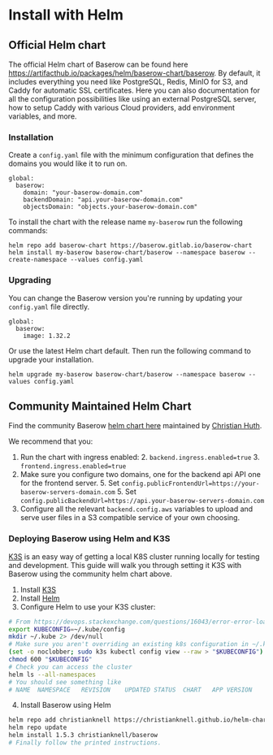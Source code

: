 # Install with Helm

## Official Helm chart

The official Helm chart of Baserow can be found here
https://artifacthub.io/packages/helm/baserow-chart/baserow. By default, it includes
everything you need like PostgreSQL, Redis, MinIO for S3, and Caddy for automatic SSL
certificates. Here you can also documentation for all the configuration possibilities
like using an external PostgreSQL server, how to setup Caddy with various Cloud
providers, add environment variables, and more.

### Installation

Create a `config.yaml` file with the minimum configuration that defines the domains
you would like it to run on.

```
global:
  baserow:
    domain: "your-baserow-domain.com"
    backendDomain: "api.your-baserow-domain.com"
    objectsDomain: "objects.your-baserow-domain.com"
```

To install the chart with the release name `my-baserow` run the following commands:

```
helm repo add baserow-chart https://baserow.gitlab.io/baserow-chart
helm install my-baserow baserow-chart/baserow --namespace baserow --create-namespace --values config.yaml
```

### Upgrading

You can change the Baserow version you're running by updating your `config.yaml`
file directly.

```
global:
  baserow:
    image: 1.32.2
```

Or use the latest Helm chart default. Then run the following command to upgrade your
installation.

```
helm upgrade my-baserow baserow-chart/baserow --namespace baserow --values config.yaml
```

## Community Maintained Helm Chart

Find the community
Baserow [helm chart here](https://artifacthub.io/packages/helm/christianhuth/baserow)
maintained
by [Christian Huth](https://github.com/christianhuth).

We recommend that you:

1. Run the chart with ingress enabled:
    2. `backend.ingress.enabled=true`
    3. `frontend.ingress.enabled=true`
4. Make sure you configure two domains, one for the backend api API one for the frontend
   server.
    5. Set `config.publicFrontendUrl=https://your-baserow-servers-domain.com`
    5. Set `config.publicBackendUrl=https://api.your-baserow-servers-domain.com`
6. Configure all the relevant `backend.config.aws` variables to upload and serve user
   files in a S3 compatible service of your own choosing.

### Deploying Baserow using Helm and K3S

[K3S](https://k3s.io/) is an easy way of getting a local K8S cluster running locally for
testing and development. This guide will walk you through setting it K3S with Baserow
using the community helm chart above.

1. Install [K3S](https://docs.k3s.io/quick-start)
2. Install [Helm](https://helm.sh/docs/helm/helm_install/)
3. Configure Helm to use your K3S cluster:

```bash
# From https://devops.stackexchange.com/questions/16043/error-error-loading-config-file-etc-rancher-k3s-k3s-yaml-open-etc-rancher 
export KUBECONFIG=~/.kube/config
mkdir ~/.kube 2> /dev/null
# Make sure you aren't overriding an existing k8s configuration in ~/.kube/config
(set -o noclobber; sudo k3s kubectl config view --raw > "$KUBECONFIG")
chmod 600 "$KUBECONFIG"
# Check you can access the cluster
helm ls --all-namespaces
# You should see something like
# NAME	NAMESPACE	REVISION	UPDATED	STATUS	CHART	APP VERSION
```

4. Install Baserow using Helm

```bash
helm repo add christianknell https://christianknell.github.io/helm-charts
helm repo update
helm install 1.5.3 christianknell/baserow
# Finally follow the printed instructions.
```
